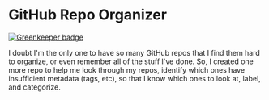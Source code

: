 # GitHub Repo Organizer

[![Greenkeeper badge](https://badges.greenkeeper.io/hughrawlinson/github-repo-organizer.svg)](https://greenkeeper.io/)

I doubt I'm the only one to have so many GitHub repos that I find them hard to organize, or even remember all of the stuff I've done. So, I created one more repo to help me look through my repos, identify which ones have insufficient metadata (tags, etc), so that I know which ones to look at, label, and categorize.

